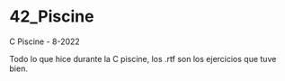 # 42_Piscine

C Piscine - 8-2022

Todo lo que hice durante la C piscine, los .rtf son los ejercicios que tuve bien.
